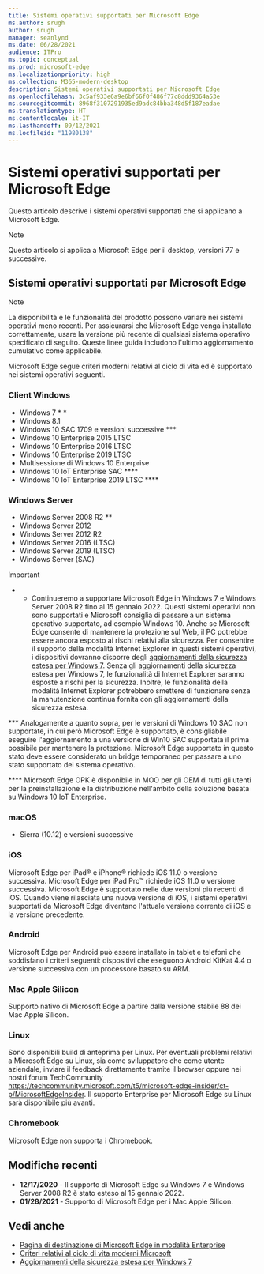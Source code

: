 ```yaml
---
title: Sistemi operativi supportati per Microsoft Edge
ms.author: srugh
author: srugh
manager: seanlynd
ms.date: 06/28/2021
audience: ITPro
ms.topic: conceptual
ms.prod: microsoft-edge
ms.localizationpriority: high
ms.collection: M365-modern-desktop
description: Sistemi operativi supportati per Microsoft Edge
ms.openlocfilehash: 3c5af933e6a9e6bf66f0f486f77c8ddd9364a53e
ms.sourcegitcommit: 8968f3107291935ed9adc84bba348d5f187eadae
ms.translationtype: HT
ms.contentlocale: it-IT
ms.lasthandoff: 09/12/2021
ms.locfileid: "11980138"
---
```

# <a name="microsoft-edge-supported-operating-systems"></a>Sistemi operativi supportati per Microsoft Edge

Questo articolo descrive i sistemi operativi supportati che si applicano a Microsoft Edge.

> [!NOTE]
> Questo articolo si applica a Microsoft Edge per il desktop, versioni 77 e successive.

## <a name="supported-operating-systems-for-microsoft-edge"></a>Sistemi operativi supportati per Microsoft Edge

> [!NOTE]
> La disponibilità e le funzionalità del prodotto possono variare nei sistemi operativi meno recenti. Per assicurarsi che Microsoft Edge venga installato correttamente, usare la versione più recente di qualsiasi sistema operativo specificato di seguito. Queste linee guida includono l'ultimo aggiornamento cumulativo come applicabile.


Microsoft Edge segue criteri moderni relativi al ciclo di vita ed è supportato nei sistemi operativi seguenti.

### <a name="windows-client"></a>Client Windows

- Windows 7 * *
- Windows 8.1
- Windows 10 SAC 1709 e versioni successive ***
- Windows 10 Enterprise 2015 LTSC
- Windows 10 Enterprise 2016 LTSC
- Windows 10 Enterprise 2019 LTSC
- Multisessione di Windows 10 Enterprise
- Windows 10 IoT Enterprise SAC ****
- Windows 10 IoT Enterprise 2019 LTSC ****

### <a name="windows-server"></a>Windows Server

- Windows Server 2008 R2 **
- Windows Server 2012
- Windows Server 2012 R2
- Windows Server 2016 (LTSC)
- Windows Server 2019 (LTSC)
- Windows Server (SAC)

> [!IMPORTANT]
> * * Continueremo a supportare Microsoft Edge in Windows 7 e Windows Server 2008 R2 fino al 15 gennaio 2022. Questi sistemi operativi non sono supportati e Microsoft consiglia di passare a un sistema operativo supportato, ad esempio Windows 10. Anche se Microsoft Edge consente di mantenere la protezione sul Web, il PC potrebbe essere ancora esposto ai rischi relativi alla sicurezza. Per consentire il supporto della modalità Internet Explorer in questi sistemi operativi, i dispositivi dovranno disporre degli [aggiornamenti della sicurezza estesa per Windows 7](https://support.microsoft.com/help/4527878/faq-about-extended-security-updates-for-windows-7). Senza gli aggiornamenti della sicurezza estesa per Windows 7, le funzionalità di Internet Explorer saranno esposte a rischi per la sicurezza. Inoltre, le funzionalità della modalità Internet Explorer potrebbero smettere di funzionare senza la manutenzione continua fornita con gli aggiornamenti della sicurezza estesa.  
>
> *** Analogamente a quanto sopra, per le versioni di Windows 10 SAC non supportate, in cui però Microsoft Edge è supportato, è consigliabile eseguire l'aggiornamento a una versione di Win10 SAC supportata il prima possibile per mantenere la protezione. Microsoft Edge supportato in questo stato deve essere considerato un bridge temporaneo per passare a uno stato supportato del sistema operativo.
>
> **** Microsoft Edge OPK è disponibile in MOO per gli OEM di tutti gli utenti per la preinstallazione e la distribuzione nell'ambito della soluzione basata su Windows 10 IoT Enterprise.

### <a name="macos"></a>macOS

- Sierra (10.12) e versioni successive

### <a name="ios"></a>iOS

Microsoft Edge per iPad&reg; e iPhone&reg; richiede iOS 11.0 o versione successiva. Microsoft Edge per iPad Pro&trade; richiede iOS 11.0 o versione successiva. Microsoft Edge è supportato nelle due versioni più recenti di iOS. Quando viene rilasciata una nuova versione di iOS, i sistemi operativi supportati da Microsoft Edge diventano l'attuale versione corrente di iOS e la versione precedente.

### <a name="android"></a>Android

Microsoft Edge per Android può essere installato in tablet e telefoni che soddisfano i criteri seguenti: dispositivi che eseguono Android KitKat 4.4 o versione successiva con un processore basato su ARM.

### <a name="apple-silicon-macs"></a>Mac Apple Silicon

Supporto nativo di Microsoft Edge a partire dalla versione stabile 88 dei Mac Apple Silicon.

### <a name="linux"></a>Linux

Sono disponibili build di anteprima per Linux. Per eventuali problemi relativi a Microsoft Edge su Linux, sia come sviluppatore che come utente aziendale, inviare il feedback direttamente tramite il browser oppure nei nostri forum TechCommunity https://techcommunity.microsoft.com/t5/microsoft-edge-insider/ct-p/MicrosoftEdgeInsider. Il supporto Enterprise per Microsoft Edge su Linux sarà disponibile più avanti.

### <a name="chromebooks"></a>Chromebook

Microsoft Edge non supporta i Chromebook.

## <a name="recent-changes"></a>Modifiche recenti

- **12/17/2020** - Il supporto di Microsoft Edge su Windows 7 e Windows Server 2008 R2 è stato esteso al 15 gennaio 2022.
- **01/28/2021** - Supporto di Microsoft Edge per i Mac Apple Silicon.

## <a name="see-also"></a>Vedi anche

- [Pagina di destinazione di Microsoft Edge in modalità Enterprise](https://aka.ms/EdgeEnterprise)
- [Criteri relativi al ciclo di vita moderni Microsoft](https://support.microsoft.com/help/30881/modern-lifecycle-policy)
- [Aggiornamenti della sicurezza estesa per Windows 7](https://support.microsoft.com/help/4527878/faq-about-extended-security-updates-for-windows-7)

